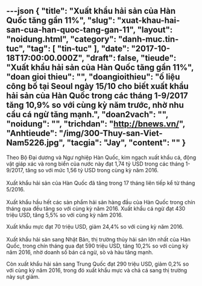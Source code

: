 ---json
{
    "title": "Xuất khẩu hải sản của Hàn Quốc tăng gần 11%",
    "slug": "xuat-khau-hai-san-cua-han-quoc-tang-gan-11",
    "layout": "noidung.html",
    "category": "danh-muc.tin-tuc",
    "tag": [
        "tin-tuc"
    ],
    "date": "2017-10-18T17:00:00.000Z",
    "draft": false,
    "tieude": "Xuất khẩu hải sản của Hàn Quốc tăng gần 11%",
    "doan gioi thieu": "",
    "doangioithieu": "ố liệu công bố tại Seoul ngày 15/10 cho biết xuất khẩu hải sản của Hàn Quốc trong các tháng 1-9/2017 tăng 10,9% so với cùng kỳ năm trước, nhờ nhu cầu cá ngừ tăng mạnh.",
    "doan2vach": "",
    "noidung": "",
    "trichdan": "http://bnews.vn/",
    "Anhtieude": "/img/300-Thuy-san-Viet-Nam5226.jpg",
    "tacgia": "Jay",
    "__content__": ""
}
---
<p><span style="font-size:14px">Theo Bộ Đại dương v&agrave; Ngư nghiệp H&agrave;n Quốc, kim ngạch xuất khẩu c&aacute;, động vật gi&aacute;p x&aacute;c v&agrave; rong biển của nước n&agrave;y đạt 1,74 tỷ USD trong c&aacute;c th&aacute;ng 1-9/2017, tăng so với mức 1,56 tỷ USD trong c&ugrave;ng kỳ năm 2016.&nbsp;<br />
<br />
Xuất khẩu hải sản của H&agrave;n Quốc đ&atilde; tăng trong 17 th&aacute;ng li&ecirc;n tiếp kể từ th&aacute;ng 5/2016.&nbsp;<br />
<br />
Xuất khẩu hầu hết c&aacute;c sản phẩm hải sản h&agrave;ng đầu của H&agrave;n Quốc trong ch&iacute;n th&aacute;ng qua đều tăng so với c&ugrave;ng kỳ năm 2016. Xuất khẩu c&aacute; ngừ đạt 430 triệu USD, tăng 5,5% so với c&ugrave;ng kỳ năm 2016.</span></p>

<p><span style="font-size:14px">Xuất khẩu mực đạt 70 triệu USD, giảm 24,4% so với c&ugrave;ng kỳ năm 2016.&nbsp;<br />
<br />
Xuất khẩu hải sản sang Nhật Bản, thị trường thủy hải sản lớn nhất của H&agrave;n Quốc, trong ch&iacute;n th&aacute;ng qua đạt 590 triệu USD, tăng 10,2% so với c&ugrave;ng kỳ năm 2016, nhờ doanh số b&aacute;n c&aacute; ngừ, s&ograve; v&agrave; h&agrave;u tăng mạnh.</span></p>

<p><span style="font-size:14px">C&ograve;n xuất khẩu hải sản sang Trung Quốc đạt 290 triệu USD, giảm 0,2% so với c&ugrave;ng kỳ năm 2016, trong đ&oacute; xuất khẩu mực v&agrave; chả c&aacute; sang thị trường n&agrave;y sụt giảm.&nbsp;</span></p>
